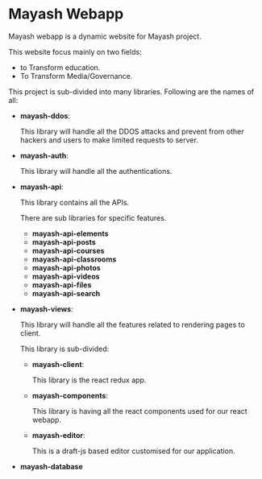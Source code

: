 # Mayash Webapp

Mayash webapp is a dynamic website for Mayash project.

This website focus mainly on two fields:
* to Transform education.
* To Transform Media/Governance.

This project is sub-divided into many libraries.
Following are the names of all:
* **mayash-ddos**:

    This library will handle all the DDOS attacks and prevent from other hackers and
    users to make limited requests to server.
    
* **mayash-auth**:

    This library will handle all the authentications.
    
* **mayash-api**:

    This library contains all the APIs.
    
    There are sub libraries for specific features.
    * **mayash-api-elements**
    * **mayash-api-posts**
    * **mayash-api-courses**
    * **mayash-api-classrooms**
    * **mayash-api-photos**
    * **mayash-api-videos**
    * **mayash-api-files**
    * **mayash-api-search**
    
* **mayash-views**:
    
    This library will handle all the features related to 
    rendering pages to client.
    
    This library is sub-divided:
    
    * **mayash-client**:
        
        This library is the react redux app.
        
    * **mayash-components**:
        
        This library is having all the react components used for our 
        react webapp.
    
    * **mayash-editor**:
    
        This is a draft-js based editor customised for our 
        application.

* **mayash-database**
